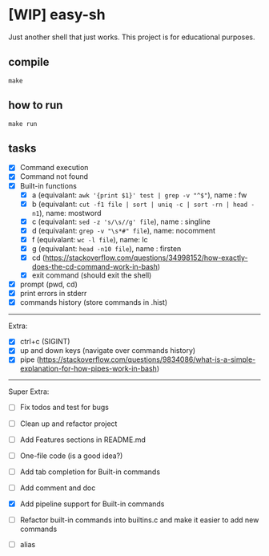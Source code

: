 # [WIP] easy-sh
Just another shell that just works. This project is for educational purposes.

## compile
`make`

## how to run
`make run`

## tasks
- [x] Command execution
- [x] Command not found
- [x] Built-in functions
  - [x] a (equivalant: `awk '{print $1}' test | grep -v "^$"`), name : fw
  - [x] b (equivalant: `cut -f1 file | sort | uniq -c | sort -rn | head -n1`), name: mostword
  - [x] c (equivalant: `sed -z 's/\s//g' file`), name : singline
  - [x] d (equivalant: `grep -v "\s*#" file`), name: nocomment
  - [x] f (equivalant: `wc -l file`), name: lc
  - [x] g (equivalant: `head -n10 file`), name : firsten
  - [x] cd (https://stackoverflow.com/questions/34998152/how-exactly-does-the-cd-command-work-in-bash)
  - [x] exit command (should exit the shell)
- [x] prompt (pwd, cd)
- [x] print errors in stderr
- [x] commands history (store commands in .hist)

---

Extra:

- [x] ctrl+c (SIGINT)
- [x] up and down keys (navigate over commands history)
- [x] pipe (https://stackoverflow.com/questions/9834086/what-is-a-simple-explanation-for-how-pipes-work-in-bash)

---

Super Extra:

- [ ] Fix todos and test for bugs
- [ ] Clean up and refactor project 
- [ ] Add Features sections in README.md
- [ ] One-file code (is a good idea?)
- [ ] Add tab completion for Built-in commands
- [ ] Add comment and doc
- [x] Add pipeline support for Built-in commands
- [ ] Refactor built-in commands into builtins.c and make it easier to add new commands
- [ ] alias 

